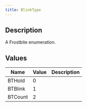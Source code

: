 ```yaml
---
title: BlinkType
---
```

## Description

A Frostbite enumeration.

## Values

| Name    | Value | Description |
| ------- | ----- | ----------- |
| BTHold  | 0     |             |
| BTBlink | 1     |             |
| BTCount | 2     |             |
